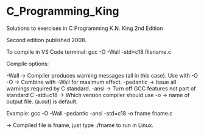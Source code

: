 # C_Programming_King
Solutions to exercises in C Programming K.N. King 2nd Edition

Second edition published 2008.

To compile in VS Code terminal: gcc -O -Wall -std=c18 filename.c

Compile options:

 -Wall -> Compiler produces warning messages (all in this case). Use with -O
 -O -> Combine with -Wall for maximum effect.
 -pedantic -> Issue all warnings required by C standard.
 -ansi -> Turn off GCC features not part of standard C
 -std=c18 -> Which version compiler should use
 -o -> name of output file. (a.out) is default.

 Example:
 gcc -O -Wall -pedantic -ansi -std=c18 -o fname fname.c

 -> Compiled file is fname, just type ./fname to run in Linux.

